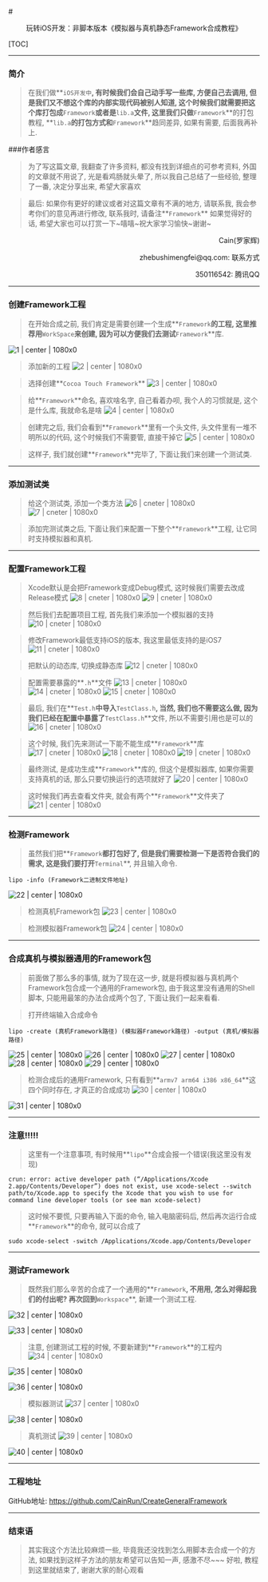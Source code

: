 #<center>玩转iOS开发：非脚本版本《模拟器与真机静态Framework合成教程》</center>

[TOC]

---
### 简介

> 在我们做**`iOS开发中`**, 有时候我们会自己动手写一些库, 方便自己去调用, 但是我们又不想这个库的内部实现代码被别人知道, 这个时候我们就需要把这个库打包成**`Framework`**或者是**`lib.a`**文件, 这里我们只做**`Framework`**的打包教程, **`lib.a`**的打包方式和**`Framework`**趋同差异, 如果有需要, 后面我再补上.

###作者感言
> 为了写这篇文章, 我翻查了许多资料, 都没有找到详细点的可参考资料, 外国的文章就不用说了, 光是看鸡肠就头晕了, 所以我自己总结了一些经验, 整理了一番, 决定分享出来, 希望大家喜欢

> 最后:
> 如果你有更好的建议或者对这篇文章有不满的地方, 请联系我, 我会参考你们的意见再进行修改, 联系我时, 请备注**`Framework`** 如果觉得好的话, 希望大家也可以打赏一下~嘻嘻~祝大家学习愉快~谢谢~
>

<p align="right">Cain(罗家辉)</p>
<p align="right">zhebushimengfei@qq.com: 联系方式</p>
<p align="right">350116542: 腾讯QQ</p>

---
### 创建Framework工程
> 在开始合成之前, 我们肯定是需要创建一个生成**`Framework`**的工程, 这里推荐用**`WorkSpace`**来创建, 因为可以方便我们去测试**`Framework`**库.

![1 | center | 1080x0](./1.png)

> 添加新的工程
![2 | center | 1080x0](./2.png)

> 选择创建**`Cocoa Touch Framework`**
![3 | center | 1080x0](./3.png)

>给**`Framework`**命名, 喜欢啥名字, 自己看着办呗, 我个人的习惯就是, 这个是什么库, 我就命名是啥
![4 | center | 1080x0](./4.png)

> 创建完之后, 我们会看到**`Framework`**里有一个头文件, 头文件里有一堆不明所以的代码, 这个时候我们不需要管, 直接干掉它
![5 | center | 1080x0](./5.png)

> 这样子, 我们就创建**`Framework`**完毕了, 下面让我们来创建一个测试类.

---
### 添加测试类

> 给这个测试类, 添加一个类方法
![6 | cneter | 1080x0](./6.png)
![7 | cneter | 1080x0](./7.png)

> 添加完测试类之后, 下面让我们来配置一下整个**`Framework`**工程, 让它同时支持模拟器和真机.

---
### 配置Framework工程

> Xcode默认是会把Framework变成Debug模式, 这时候我们需要去改成Release模式
![8 | cneter | 1080x0](./8.png)
![9 | cneter | 1080x0](./9.png)

> 然后我们去配置项目工程, 首先我们来添加一个模拟器的支持
![10 | cneter | 1080x0](./10.png)

> 修改Framework最低支持iOS的版本, 我这里最低支持的是iOS7
![11 | cneter | 1080x0](./11.png)

> 把默认的动态库, 切换成静态库
![12 | cneter | 1080x0](./12.png)

> 配置需要暴露的**`.h`**文件
![13 | cneter | 1080x0](./13.png)
![14 | cneter | 1080x0](./14.png)
![15 | cneter | 1080x0](./15.png)

> 最后, 我们在**`Test.h`**中导入**`TestClass.h`**, 当然, 我们也不需要这么做, 因为我们已经在配置中暴露了**`TestClass.h`**文件, 所以不需要引用也是可以的
![16 | cneter | 1080x0](./16.png)

> 这个时候, 我们先来测试一下能不能生成**`Framework`**库
![17 | cneter | 1080x0](./17.png)
![18 | cneter | 1080x0](./18.png)
![19 | cneter | 1080x0](./19.png)

> 最终测试, 是成功生成**`Framework`**库的, 但这个是模拟器库, 如果你需要支持真机的话, 那么只要切换运行的选项就好了
![20 | center | 1080x0](./20.png)

> 这时候我们再去查看文件夹, 就会有两个**`Framework`**文件夹了
![21 | center | 1080x0](./21.png)

---
### 检测Framework

> 虽然我们把**`Framework`**都打包好了, 但是我们需要检测一下是否符合我们的需求, 这是我们要打开**`Terminal`**, 并且输入命令.
```
lipo -info (Framework二进制文件地址)
```

![22 | center | 1080x0](./22.png)

> 检测真机Framework包
![23 | center | 1080x0](./23.png)

> 检测模拟器Framework包
![24 | center | 1080x0](./24.png)

---
### 合成真机与模拟器通用的Framework包

> 前面做了那么多的事情, 就为了现在这一步, 就是将模拟器与真机两个Framework包合成一个通用的Framework包, 由于我这里没有通用的Shell脚本, 只能用最笨的办法合成两个包了, 下面让我们一起来看看.

> 打开终端输入合成命令
```
lipo -create (真机Framework路径) (模拟器Framework路径) -output (真机/模拟器路径)
```

![25 | center | 1080x0](./25.png)
![26 | center | 1080x0](./26.png)
![27 | center | 1080x0](./27.png)
![28 | center | 1080x0](./28.png)
![29 | center | 1080x0](./29.png)

> 检测合成后的通用Framework, 只有看到**`armv7 arm64 i386 x86_64`**这四个同时存在, 才真正的合成成功
![30 | center | 1080x0](./30.png)

![31 | center | 1080x0](./31.png)

---
### 注意!!!!!
> 这里有一个注意事项, 有时候用**`lipo`**合成会报一个错误(我这里没有发现)

```
crun: error: active developer path (“/Applications/Xcode 2.app/Contents/Developer”) does not exist, use xcode-select --switch path/to/Xcode.app to specify the Xcode that you wish to use for command line developer tools (or see man xcode-select)
```

> 这时候不要慌, 只要再输入下面的命令, 输入电脑密码后, 然后再次运行合成**`Framework`**的命令, 就可以合成了

```
sudo xcode-select -switch /Applications/Xcode.app/Contents/Developer
```

---
### 测试Framework
> 既然我们那么辛苦的合成了一个通用的**`Framework`**, 不用用, 怎么对得起我们的付出呢? 再次回到**`Workspace`**, 新建一个测试工程.

![32 | center | 1080x0](./32.png)

![33 | center | 1080x0](./33.png)

> 注意, 创建测试工程的时候, 不要新建到**`Framework`**的工程内
![34 | center | 1080x0](./34.png)

![35 | center | 1080x0](./35.png)

![36 | center | 1080x0](./36.png)

> 模拟器测试
![37 | center | 1080x0](./37.png)

![38 | center | 1080x0](./38.png)

> 真机测试
![39 | center | 1080x0](./39.png)

![40 | center | 1080x0](./40.png)

---
### 工程地址

GitHub地址: https://github.com/CainRun/CreateGeneralFramework

---
### 结束语
> 其实我这个方法比较麻烦一些, 毕竟我还没找到怎么用脚本去合成一个的方法, 如果找到这样子方法的朋友希望可以告知一声, 感激不尽~~~
> 好啦, 教程到这里就结束了, 谢谢大家的耐心观看
